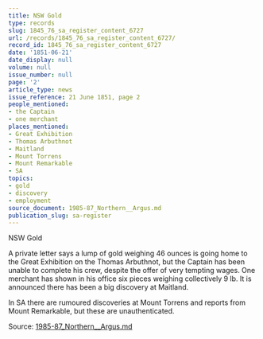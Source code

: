 ```yaml
---
title: NSW Gold
type: records
slug: 1845_76_sa_register_content_6727
url: /records/1845_76_sa_register_content_6727/
record_id: 1845_76_sa_register_content_6727
date: '1851-06-21'
date_display: null
volume: null
issue_number: null
page: '2'
article_type: news
issue_reference: 21 June 1851, page 2
people_mentioned:
- the Captain
- one merchant
places_mentioned:
- Great Exhibition
- Thomas Arbuthnot
- Maitland
- Mount Torrens
- Mount Remarkable
- SA
topics:
- gold
- discovery
- employment
source_document: 1985-87_Northern__Argus.md
publication_slug: sa-register
---
```


NSW Gold

A private letter says a lump of gold weighing 46 ounces is going home to the Great Exhibition on the Thomas Arbuthnot, but the Captain has been unable to complete his crew, despite the offer of very tempting wages.  One merchant has shown in his office six pieces weighing collectively 9 lb.  It is announced there has been a big discovery at Maitland.

In SA there are rumoured discoveries at Mount Torrens and reports from Mount Remarkable, but these are unauthenticated.

Source: [1985-87_Northern__Argus.md](/downloads/markdown/1985-87_Northern__Argus.md)
